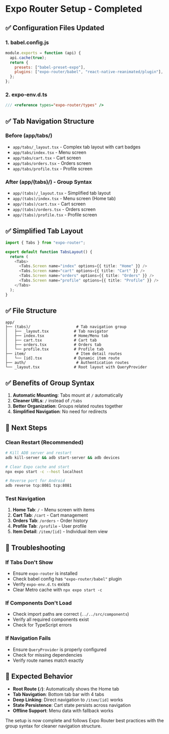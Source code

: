 # Expo Router Setup - Completed

## ✅ **Configuration Files Updated**

### 1. **babel.config.js**
```javascript
module.exports = function (api) {
  api.cache(true);
  return {
    presets: ["babel-preset-expo"],
    plugins: ["expo-router/babel", "react-native-reanimated/plugin"],
  };
};
```

### 2. **expo-env.d.ts**
```typescript
/// <reference types="expo-router/types" />
```

## ✅ **Tab Navigation Structure**

### **Before (app/tabs/)**
- `app/tabs/_layout.tsx` - Complex tab layout with cart badges
- `app/tabs/index.tsx` - Menu screen
- `app/tabs/cart.tsx` - Cart screen
- `app/tabs/orders.tsx` - Orders screen
- `app/tabs/profile.tsx` - Profile screen

### **After (app/(tabs)/) - Group Syntax**
- `app/(tabs)/_layout.tsx` - Simplified tab layout
- `app/(tabs)/index.tsx` - Menu screen (Home tab)
- `app/(tabs)/cart.tsx` - Cart screen
- `app/(tabs)/orders.tsx` - Orders screen
- `app/(tabs)/profile.tsx` - Profile screen

## ✅ **Simplified Tab Layout**

```typescript
import { Tabs } from "expo-router";

export default function TabsLayout() {
  return (
    <Tabs>
      <Tabs.Screen name="index" options={{ title: "Home" }} />
      <Tabs.Screen name="cart" options={{ title: "Cart" }} />
      <Tabs.Screen name="orders" options={{ title: "Orders" }} />
      <Tabs.Screen name="profile" options={{ title: "Profile" }} />
    </Tabs>
  );
}
```

## ✅ **File Structure**

```
app/
├── (tabs)/                    # Tab navigation group
│   ├── _layout.tsx           # Tab navigator
│   ├── index.tsx             # Home/Menu tab
│   ├── cart.tsx              # Cart tab
│   ├── orders.tsx            # Orders tab
│   └── profile.tsx           # Profile tab
├── item/                      # Item detail routes
│   └── [id].tsx              # Dynamic item route
├── auth/                      # Authentication routes
└── _layout.tsx               # Root layout with QueryProvider
```

## ✅ **Benefits of Group Syntax**

1. **Automatic Mounting**: Tabs mount at `/` automatically
2. **Cleaner URLs**: `/` instead of `/tabs`
3. **Better Organization**: Groups related routes together
4. **Simplified Navigation**: No need for redirects

## 🚀 **Next Steps**

### **Clean Restart (Recommended)**
```bash
# Kill ADB server and restart
adb kill-server && adb start-server && adb devices

# Clear Expo cache and start
npx expo start -c --host localhost

# Reverse port for Android
adb reverse tcp:8081 tcp:8081
```

### **Test Navigation**
1. **Home Tab**: `/` - Menu screen with items
2. **Cart Tab**: `/cart` - Cart management
3. **Orders Tab**: `/orders` - Order history
4. **Profile Tab**: `/profile` - User profile
5. **Item Detail**: `/item/[id]` - Individual item view

## 🔧 **Troubleshooting**

### **If Tabs Don't Show**
- Ensure `expo-router` is installed
- Check babel config has `"expo-router/babel"` plugin
- Verify `expo-env.d.ts` exists
- Clear Metro cache with `npx expo start -c`

### **If Components Don't Load**
- Check import paths are correct (`../../src/components`)
- Verify all required components exist
- Check for TypeScript errors

### **If Navigation Fails**
- Ensure `QueryProvider` is properly configured
- Check for missing dependencies
- Verify route names match exactly

## 📱 **Expected Behavior**

- **Root Route (`/`)**: Automatically shows the Home tab
- **Tab Navigation**: Bottom tab bar with 4 tabs
- **Deep Linking**: Direct navigation to `/item/[id]` works
- **State Persistence**: Cart state persists across navigation
- **Offline Support**: Menu data with fallback works

The setup is now complete and follows Expo Router best practices with the group syntax for cleaner navigation structure.
